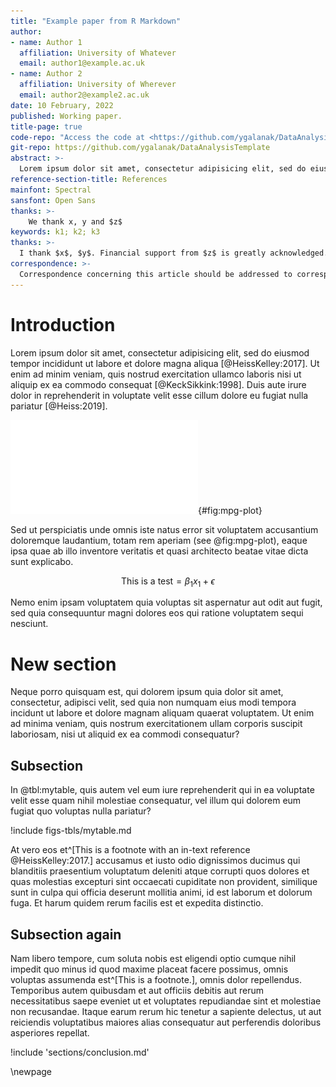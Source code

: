 ```yaml
---
title: "Example paper from R Markdown"
author:
- name: Author 1
  affiliation: University of Whatever
  email: author1@example.ac.uk
- name: Author 2
  affiliation: University of Wherever
  email: author2@example2.ac.uk
date: 10 February, 2022
published: Working paper.
title-page: true
code-repo: "Access the code at <https://github.com/ygalanak/DataAnalysisTemplate>"
git-repo: https://github.com/ygalanak/DataAnalysisTemplate
abstract: >-
  Lorem ipsum dolor sit amet, consectetur adipisicing elit, sed do eiusmod tempor incididunt ut labore et dolore magna aliqua. Ut enim ad minim veniam, quis nostrud exercitation ullamco laboris nisi ut aliquip ex ea commodo consequat. Duis aute irure dolor in reprehenderit in voluptate velit esse cillum dolore eu fugiat nulla pariatur. Excepteur sint occaecat cupidatat non proident, sunt in culpa qui officia deserunt mollit anim id est laborum
reference-section-title: References
mainfont: Spectral
sansfont: Open Sans
thanks: >-
    We thank x, y and $z$
keywords: k1; k2; k3
thanks: >-
  I thank $x$, $y$. Financial support from $z$ is greatly acknowledged.
correspondence: >-
  Correspondence concerning this article should be addressed to corresponding author. Contact: <author1@example.ac.uk>.
---
```


<!-- rmd-paper.md is generated from rmd-paper.Rmd. Only edit the .Rmd file, *not* the .md file. -->





# Introduction

Lorem ipsum dolor sit amet, consectetur adipisicing elit, sed do eiusmod tempor incididunt ut labore et dolore magna aliqua [@HeissKelley:2017]. Ut enim ad minim veniam, quis nostrud exercitation ullamco laboris nisi ut aliquip ex ea commodo consequat [@KeckSikkink:1998]. Duis aute irure dolor in reprehenderit in voluptate velit esse cillum dolore eu fugiat nulla pariatur [@Heiss:2019].



![Scatterplot showing the relationship between city and highway miles per gallon](figs-tbls/mpg-plot.pdf){#fig:mpg-plot}


Sed ut perspiciatis unde omnis iste natus error sit voluptatem accusantium doloremque laudantium, totam rem aperiam (see @fig:mpg-plot), eaque ipsa quae ab illo inventore veritatis et quasi architecto beatae vitae dicta sunt explicabo. 

$$ 
\text{This is a test} = \beta_1 x_1 + \epsilon 
$$

Nemo enim ipsam voluptatem quia voluptas sit aspernatur aut odit aut fugit, sed quia consequuntur magni dolores eos qui ratione voluptatem sequi nesciunt. 

# New section

Neque porro quisquam est, qui dolorem ipsum quia dolor sit amet, consectetur, adipisci velit, sed quia non numquam eius modi tempora incidunt ut labore et dolore magnam aliquam quaerat voluptatem. Ut enim ad minima veniam, quis nostrum exercitationem ullam corporis suscipit laboriosam, nisi ut aliquid ex ea commodi consequatur? 

## Subsection

In @tbl:mytable, quis autem vel eum iure reprehenderit qui in ea voluptate velit esse quam nihil molestiae consequatur, vel illum qui dolorem eum fugiat quo voluptas nulla pariatur?



!include figs-tbls/mytable.md

At vero eos et^[This is a footnote with an in-text reference @HeissKelley:2017.] accusamus et iusto odio dignissimos ducimus qui blanditiis praesentium voluptatum deleniti atque corrupti quos dolores et quas molestias excepturi sint occaecati cupiditate non provident, similique sunt in culpa qui officia deserunt mollitia animi, id est laborum et dolorum fuga. Et harum quidem rerum facilis est et expedita distinctio. 

## Subsection again

Nam libero tempore, cum soluta nobis est eligendi optio cumque nihil impedit quo minus id quod maxime placeat facere possimus, omnis voluptas assumenda est^[This is a footnote.], omnis dolor repellendus. Temporibus autem quibusdam et aut officiis debitis aut rerum necessitatibus saepe eveniet ut et voluptates repudiandae sint et molestiae non recusandae. Itaque earum rerum hic tenetur a sapiente delectus, ut aut reiciendis voluptatibus maiores alias consequatur aut perferendis doloribus asperiores repellat.

!include 'sections/conclusion.md'

\newpage


